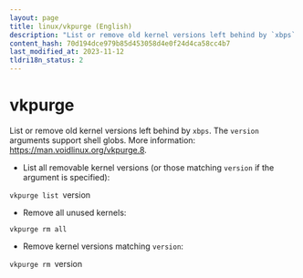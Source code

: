 ```yaml
---
layout: page
title: linux/vkpurge (English)
description: "List or remove old kernel versions left behind by `xbps`."
content_hash: 70d194dce979b85d453058d4e0f24d4ca58cc4b7
last_modified_at: 2023-11-12
tldri18n_status: 2
---
```

# vkpurge

List or remove old kernel versions left behind by `xbps`.
The `version` arguments support shell globs.
More information: <https://man.voidlinux.org/vkpurge.8>.

- List all removable kernel versions (or those matching `version` if the argument is specified):

`vkpurge list `<span class="tldr-var badge badge-pill bg-dark-lm bg-white-dm text-white-lm text-dark-dm font-weight-bold">version</span>

- Remove all unused kernels:

`vkpurge rm all`

- Remove kernel versions matching `version`:

`vkpurge rm `<span class="tldr-var badge badge-pill bg-dark-lm bg-white-dm text-white-lm text-dark-dm font-weight-bold">version</span>
